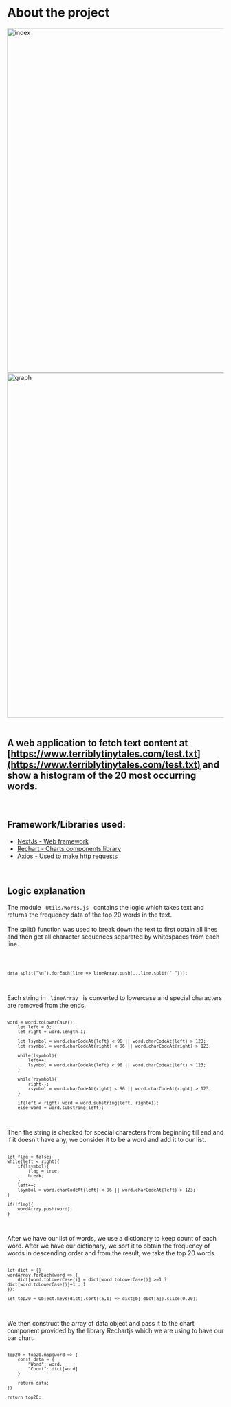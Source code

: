 # About the project

<img src="https://rawcdn.githack.com/CodeingersCat/ttt-word-graph/5e6b2b609f4f7eadb7ef06e049498b3068fc0276/screenshots/index.jpg" alt="index" width="800"/>
<img src="https://rawcdn.githack.com/CodeingersCat/ttt-word-graph/5e6b2b609f4f7eadb7ef06e049498b3068fc0276/screenshots/graph.jpghttps://rawcdn.githack.com/CodeingersCat/ttt-word-graph/5e6b2b609f4f7eadb7ef06e049498b3068fc0276/screenshots/graph.jpg" alt="graph" width="800"/>

<br>
<br>

## A web application to fetch text content at [https://www.terriblytinytales.com/test.txt](https://www.terriblytinytales.com/test.txt) and show a histogram of the 20 most occurring words.

<br>

## Framework/Libraries used:
<ul>
    <li><a href="https://nextjs.org/">NextJs - Web framework</a></li>
    <li><a href="https://recharts.org/">Rechart - Charts components library</a></li>
    <li><a href="https://www.axios.com/">Axios - Used to make http requests</a></li>
</ul>

<br>

## Logic explanation
The module <code> Utils/Words.js </code> contains the logic which takes text and returns the frequency data of the top 20 words in the text. 
<br>
<br>
The split() function was used to break down the text to first obtain all lines and then get all character sequences separated by whitespaces from each line.

<code>
    
    data.split("\n").forEach(line => lineArray.push(...line.split(" ")));

</code>

<br>
 Each string in <code> lineArray </code> is converted to lowercase and special characters are removed from the ends. 

<code>

    word = word.toLowerCase();
        let left = 0;
        let right = word.length-1;

        let lsymbol = word.charCodeAt(left) < 96 || word.charCodeAt(left) > 123;
        let rsymbol = word.charCodeAt(right) < 96 || word.charCodeAt(right) > 123;

        while(lsymbol){
            left++;
            lsymbol = word.charCodeAt(left) < 96 || word.charCodeAt(left) > 123;
        }

        while(rsymbol){
            right--;
            rsymbol = word.charCodeAt(right) < 96 || word.charCodeAt(right) > 123;
        }
        
        if(left < right) word = word.substring(left, right+1);
        else word = word.substring(left);

</code>

<br>
Then the string is checked for special characters from beginning till end and if it doesn't have any, we consider it to be a word and add it to our list.

<code>

    let flag = false;
    while(left < right){
        if(lsymbol){ 
            flag = true;
            break;
        }
        left++;
        lsymbol = word.charCodeAt(left) < 96 || word.charCodeAt(left) > 123;
    }

    if(!flag){
        wordArray.push(word);
    }

</code>

<br>
After we have our list of words, we use a dictionary to keep count of each word. After we have our dictionary, we sort it to obtain the frequency of words in descending order and from the result, we take the top 20 words.

<code>

    let dict = {}
    wordArray.forEach(word => {  
        dict[word.toLowerCase()] = dict[word.toLowerCase()] >=1 ? dict[word.toLowerCase()]+1 : 1
    });

    let top20 = Object.keys(dict).sort((a,b) => dict[b]-dict[a]).slice(0,20);

</code>

<br>
We then construct the array of data object and pass it to the chart component provided by the library Rechartjs which we are using to have our bar chart.

<code>

    top20 = top20.map(word => {
        const data = {
            "Word": word,
            "Count": dict[word]  
        }

        return data;
    })
    
    return top20;

</code>
